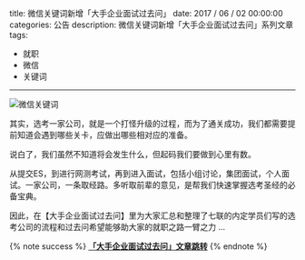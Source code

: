 title: 微信关键词新增「大手企业面试过去问」
date: 2017 / 06 / 02 00:00:00
categories: 公告
description: ‎‎‎微信关键词新增「大手企业面试过去问」系列文章
tags:
- 就职
- 微信
- 关键词

---

![微信关键词](http://wx1.sinaimg.cn/mw690/a9a40e85gy1fgdajpoybij20p00dwq5p.jpg)

其实，选考一家公司，就是一个打怪升级的过程，而为了通关成功，我们都需要提前知道会遇到哪些关卡，应做出哪些相对应的准备。

说白了，我们虽然不知道将会发生什么，但起码我们要做到心里有数。

从提交ES，到进行网测考试，再到进入面试，包括小组讨论，集团面试，个人面试。一家公司，一条取经路。多听取前辈的意见，是帮我们快速掌握选考圣经的必备宝典。

因此，在【大手企业面试过去问】里为大家汇总和整理了七联的内定学员们写的选考公司的流程和过去问希望能够助大家的就职之路一臂之力 ... 

{% note success %} 
[**「大手企业面试过去问」文章跳转**](https://mp.weixin.qq.com/s?__biz=MjM5MjU4MDcwMA==&mid=2650874549&idx=2&sn=facaa5d5fa5a018d8fe981fa46b85349&chksm=bd5197868a261e908a4d557c2aff8dfcb5d4839663612e9167a1595768acc0bb42f3ed320366#rd)
{% endnote %}